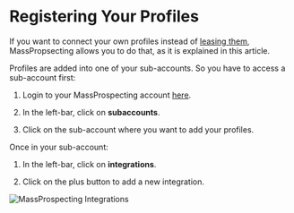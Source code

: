 # Registering Your Profiles

If you want to connect your own profiles instead of [leasing them](/docs/user/2-leasing-profiles.md), MassPropsecting allows you to do that, as it is explained in this article.

Profiles are added into one of your  sub-accounts. So you have to access a sub-account first:

1. Login to your MassProspecting account [here](https://massprospecting.com/login).

2. In the left-bar, click on **subaccounts**.

3. Click on the sub-account where you want to add your profiles.

Once in your sub-account:

1. In the left-bar, click on **integrations**.

2. Click on the plus button to add a new integration.

![MassProspecting Integrations](/docs/assets/user/3-1.png)



